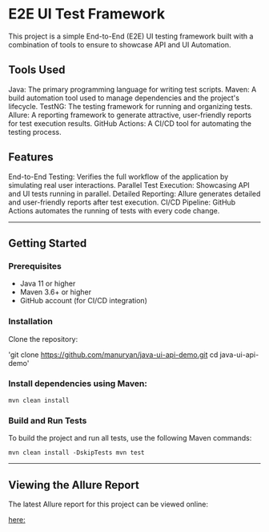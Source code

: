 # **E2E UI Test Framework**
This project is a simple End-to-End (E2E) UI testing framework built with a combination of tools to ensure to showcase API and UI Automation.

## **Tools Used**
Java: The primary programming language for writing test scripts.
Maven: A build automation tool used to manage dependencies and the project's lifecycle.
TestNG: The testing framework for running and organizing tests.
Allure: A reporting framework to generate attractive, user-friendly reports for test execution results.
GitHub Actions: A CI/CD tool for automating the testing process.

## **Features**
End-to-End Testing: Verifies the full workflow of the application by simulating real user interactions.
Parallel Test Execution: Showcasing API and UI tests running in parallel.
Detailed Reporting: Allure generates detailed and user-friendly reports after test execution.
CI/CD Pipeline: GitHub Actions automates the running of tests with every code change.

---

## **Getting Started**

### **Prerequisites**

- Java 11 or higher
- Maven 3.6+ or higher
- GitHub account (for CI/CD integration)

### **Installation**
Clone the repository:

'git clone https://github.com/manuryan/java-ui-api-demo.git
cd java-ui-api-demo'

### **Install dependencies using Maven:**

`mvn clean install`

### **Build and Run Tests**
To build the project and run all tests, use the following Maven commands:

`mvn clean install -DskipTests
mvn test`

---

## **Viewing the Allure Report**

The latest Allure report for this project can be viewed online:

[here:](https://manuryan.github.io/java-ui-api-demo)
